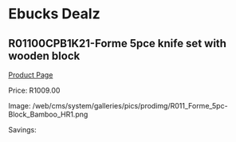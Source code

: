 
# Ebucks Dealz
## R01100CPB1K21-Forme 5pce knife set with wooden block
[Product Page](https://www.ebucks.com/web/shop/productSelected.do?prodId=1205757773&catId=714962196)

Price: R1009.00

Image: /web/cms/system/galleries/pics/prodimg/R011_Forme_5pc-Block_Bamboo_HR1.png

Savings: 


	